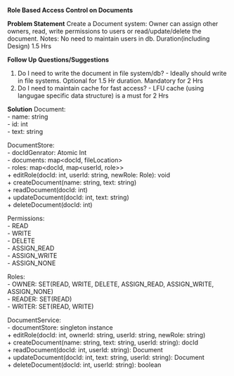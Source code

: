 <b>Role Based Access Control on Documents</b>

<b>Problem Statement</b> 
Create a Document system: Owner can assign other owners, read, write permissions to users or read/update/delete the document.
Notes: No need to maintain users in db. Duration(including Design) 1.5 Hrs

<b>Follow Up Questions/Suggestions</b>
1. Do I need to write the document in file system/db? - Ideally should write in file systems. Optional for 1.5 Hr duration. Mandatory for 2 Hrs
2. Do I need to maintain cache for fast access? - LFU cache (using langugae specific data structure) is a must for 2 Hrs

<b>Solution</b>
Document: <br />
	- name: string <br />
	- id: int <br />
	- text: string <br />

DocumentStore: <br />
	- docIdGenrator: Atomic Int <br />
	- documents: map<docId, fileLocation> <br />
	- roles: map<docId, map<userId, role>> <br />
	+ editRole(docId: int, userId: string, newRole: Role): void <br />
	+ createDocument(name: string, text: string) <br />
	+ readDocument(docId: int) <br />
	+ updateDocument(docId: int, text: string) <br />
	+ deleteDocument(docId: int) <br />
	
Permissions:<br />
	- READ<br />
	- WRITE<br />
	- DELETE<br />
	- ASSIGN_READ<br />
	- ASSIGN_WRITE<br />
	- ASSIGN_NONE<br />
	
Roles:<br />
	- OWNER: SET(READ, WRITE, DELETE, ASSIGN_READ, ASSIGN_WRITE, ASSIGN_NONE)<br />
	- READER: SET(READ)<br />
	- WRITER: SET(READ, WRITE)<br />

DocumentService:<br />
	- documentStore: singleton instance<br />
	+ editRole(docId: int, ownerId: string, userId: string, newRole: string)<br />
	+ createDocument(name: string, text: string, userId: string): docId<br />
	+ readDocument(docId: int, userId: string): Document<br />
	+ updateDocument(docId: int, text: string, userId: string): Document<br />
	+ deleteDocument(docId: int, userId: string): boolean<br />
	
	

